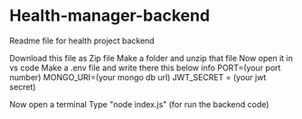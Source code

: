 # Health-manager-backend
Readme file for health project backend

Download this file as Zip file 
Make a folder and unzip that file
Now open it in vs code
Make a .env file and write there this below info
PORT=(your port number)
MONGO_URI=(your mongo db url)
JWT_SECRET = (your jwt secret)

Now open a terminal 
Type "node index.js" (for run the backend code)
